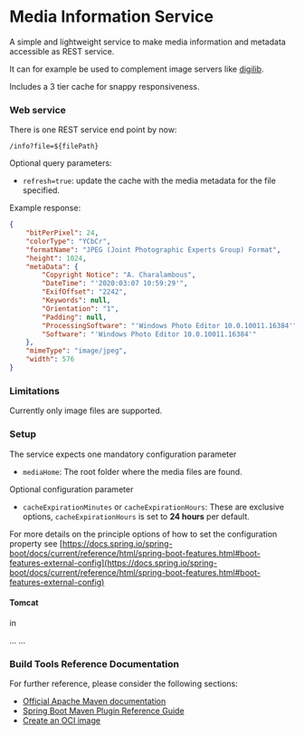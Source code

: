 # Media Information Service

A simple and lightweight service to make media information and metadata accessible as REST service.

It can for example be used to complement image servers like [digilib](https://robcast.github.io/digilib/).   

Includes a 3 tier cache for snappy responsiveness.

### Web service

There is one REST service end point by now:

`/info?file=${filePath}`

Optional query parameters: 

* `refresh=true`: update the cache with the media metadata for the file specified.


Example response:

~~~json
{
    "bitPerPixel": 24,
    "colorType": "YCbCr",
    "formatName": "JPEG (Joint Photographic Experts Group) Format",
    "height": 1024,
    "metaData": {
        "Copyright Notice": "A. Charalambous",
        "DateTime": "'2020:03:07 10:59:29'",
        "ExifOffset": "2242",
        "Keywords": null,
        "Orientation": "1",
        "Padding": null,
        "ProcessingSoftware": "'Windows Photo Editor 10.0.10011.16384'",
        "Software": "'Windows Photo Editor 10.0.10011.16384'"
    },
    "mimeType": "image/jpeg",
    "width": 576
}
~~~

### Limitations

Currently only image files are supported.

### Setup

The service expects one mandatory configuration parameter

* `mediaHome`: The root folder where the media files are found.

Optional configuration parameter

* `cacheExpirationMinutes` or `cacheExpirationHours`: These are exclusive options, `cacheExpirationHours` is set to **24 hours** per default.

For more details on the principle options of how to set the configuration property see [https://docs.spring.io/spring-boot/docs/current/reference/html/spring-boot-features.html#boot-features-external-config](https://docs.spring.io/spring-boot/docs/current/reference/html/spring-boot-features.html#boot-features-external-config)
  
#### Tomcat

in 

<Context>
  ...
  <Parameter name="companyName" value="My Company, Incorporated" override="false"/>
  ...
</Context>

### Build Tools Reference Documentation
For further reference, please consider the following sections:

* [Official Apache Maven documentation](https://maven.apache.org/guides/index.html)
* [Spring Boot Maven Plugin Reference Guide](https://docs.spring.io/spring-boot/docs/2.4.3/maven-plugin/reference/html/)
* [Create an OCI image](https://docs.spring.io/spring-boot/docs/2.4.3/maven-plugin/reference/html/#build-image)


